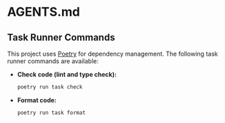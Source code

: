 # AGENTS.md

## Task Runner Commands

This project uses [Poetry](https://python-poetry.org/) for dependency management.
The following task runner commands are available:

* **Check code (lint and type check):**
  ```bash
  poetry run task check
  ```
* **Format code:**
  ```bash
  poetry run task format
  ```
